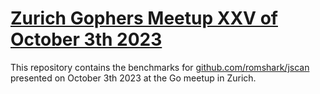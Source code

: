 # [Zurich Gophers Meetup XXV of October 3th 2023 ](https://www.meetup.com/zurich-gophers/events/296011999/)

This repository contains the benchmarks for [github.com/romshark/jscan](https://github.com/romshark/jscan)
presented on October 3th 2023 at the Go meetup in Zurich.

